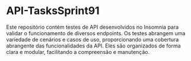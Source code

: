 # API-TasksSprint91
Este repositório contém testes de API desenvolvidos no Insomnia para validar o funcionamento de diversos endpoints. Os testes abrangem uma variedade de cenários e casos de uso, proporcionando uma cobertura abrangente das funcionalidades da API. Eles são organizados de forma clara e modular, facilitando a compreensão e manutenção. 
